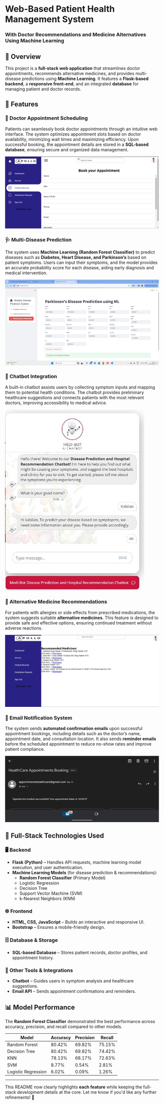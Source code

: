 

# Web-Based Patient Health Management System  
### With Doctor Recommendations and Medicine Alternatives Using Machine Learning  

## 📌 Overview  
This project is a **full-stack web application** that streamlines doctor appointments, recommends alternative medicines, and provides multi-disease predictions using **Machine Learning**. It features a **Flask-based backend**, a **responsive front-end**, and an integrated **database** for managing patient and doctor records.  

## 🚀 Features  

### **📅 Doctor Appointment Scheduling**  
Patients can seamlessly book doctor appointments through an intuitive web interface. The system optimizes appointment slots based on doctor availability, minimizing wait times and maximizing efficiency. Upon successful booking, the appointment details are stored in a **SQL-based database**, ensuring secure and organized data management.  

![Appointment Booking](Images/Appointment_Booking.jpg)

### **🩺 Multi-Disease Prediction**  
The system uses **Machine Learning (Random Forest Classifier)** to predict diseases such as **Diabetes, Heart Disease, and Parkinson’s** based on patient symptoms. Users can input their symptoms, and the model provides an accurate probability score for each disease, aiding early diagnosis and medical intervention.  

![Multi-Disease Prediction](Images/Multidisease_Prediction.jpg)

### **💬 Chatbot Integration**  
A built-in chatbot assists users by collecting symptom inputs and mapping them to potential health conditions. The chatbot provides preliminary healthcare suggestions and connects patients with the most relevant doctors, improving accessibility to medical advice.  

![Chatbot](Images/Chatbot.jpg)

### **💊 Alternative Medicine Recommendations**  
For patients with allergies or side effects from prescribed medications, the system suggests suitable **alternative medicines**. This feature is designed to provide safe and effective options, ensuring continued treatment without adverse reactions.  

![Alternative Medicine Recommendation](Images/Alternate_medicine.jpg)

### **📩 Email Notification System**  
The system sends **automated confirmation emails** upon successful appointment bookings, including details such as the doctor’s name, appointment date, and consultation location. It also sends **reminder emails** before the scheduled appointment to reduce no-show rates and improve patient compliance.  

![Email Notification](Images/Email_notification.jpg)

## 🔧 Full-Stack Technologies Used  

### **🖥 Backend**  
- **Flask (Python)** – Handles API requests, machine learning model execution, and user authentication.  
- **Machine Learning Models** (for disease prediction & recommendations):  
  - **Random Forest Classifier** (Primary Model)  
  - Logistic Regression  
  - Decision Tree  
  - Support Vector Machine (SVM)  
  - k-Nearest Neighbors (KNN)  

### **🌐 Frontend**  
- **HTML, CSS, JavaScript** – Builds an interactive and responsive UI.  
- **Bootstrap** – Ensures a mobile-friendly design.  

### **🗄 Database & Storage**  
- **SQL-based Database** – Stores patient records, doctor profiles, and appointment history.  

### **📡 Other Tools & Integrations**  
- **Chatbot** – Guides users in symptom analysis and healthcare suggestions.  
- **Email API** – Sends appointment confirmations and reminders.  

## 📊 Model Performance  
The **Random Forest Classifier** demonstrated the best performance across accuracy, precision, and recall compared to other models.  

| Model | Accuracy | Precision | Recall |  
|--------|----------|----------|--------|  
| Random Forest | 80.42% | 69.82% | 75.15% |  
| Decision Tree | 80.42% | 69.82% | 74.42% |  
| KNN | 78.13% | 68.17% | 72.63% |  
| SVM | 8.77% | 0.54% | 2.81% |  
| Logistic Regression | 6.02% | 0.09% | 1.26% |  

---

This README now clearly highlights **each feature** while keeping the full-stack development details at the core. Let me know if you'd like any further refinements! 🚀
